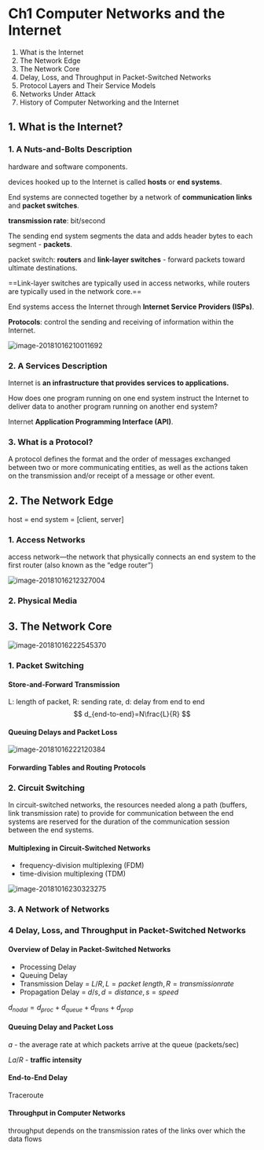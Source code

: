 # Ch1 Computer Networks and the Internet

1. What is the Internet
2. The Network Edge
3. The Network Core
4. Delay, Loss, and Throughput in Packet-Switched Networks
5. Protocol Layers and Their Service Models
6. Networks Under Attack
7. History of Computer Networking and the Internet

## 1. What is the Internet?

### 1. A Nuts-and-Bolts Description

hardware and software components.

devices hooked up to the Internet is called **hosts** or **end systems**.

End systems are connected together by a network of **communication links** and **packet switches**.

**transmission rate**: bit/second

The sending end system segments the data and adds header bytes to each segment - **packets**.

packet switch: **routers** and **link-layer switches** - forward packets toward ultimate destinations.

==Link-layer switches are typically used in access networks, while routers are typically used in the network core.==

End systems access the Internet through **Internet Service Providers (ISPs)**.

**Protocols**: control the sending and receiving of information within the Internet.

![image-20181016210011692](assets/Ch1_ComputerNetworksAndTheInternet.assets/image-20181016210011692.png)

### 2. A Services Description

Internet is **an infrastructure that provides services to applications.**

How does one program running on one end system instruct the Internet to deliver data to another program running on another end system?

Internet **Application Programming Interface (API)**.

### 3. What is a Protocol?

A protocol defines the format and the order of messages exchanged between two or more communicating entities, as well as the actions taken on the transmission and/or receipt of a message or other event.

## 2. The Network Edge

host = end system = [client, server]

### 1. Access Networks

access network—the network that physically connects an end system to the first router (also known as the “edge router”)

![image-20181016212327004](assets/Ch1_ComputerNetworksAndTheInternet.assets/image-20181016212327004.png)

### 2. Physical Media

## 3. The Network Core

![image-20181016222545370](assets/Ch1_ComputerNetworksAndTheInternet.assets/image-20181016222545370.png)

### 1. Packet Switching

#### Store-and-Forward Transmission

L: length of packet, R: sending rate, d: delay from end to end
$$
d_{end-to-end}=N\frac{L}{R}
$$

#### Queuing Delays and Packet Loss

![image-20181016222120384](assets/Ch1_ComputerNetworksAndTheInternet.assets/image-20181016222120384.png)

#### Forwarding Tables and Routing Protocols

### 2. Circuit Switching

In circuit-switched networks, the resources needed along a path (buffers, link transmission rate) to provide for communication between the end systems are reserved for the duration of the communication session between the end systems.

#### Multiplexing in Circuit-Switched Networks

- frequency-division multiplexing (FDM)
- time-division multiplexing (TDM)

![image-20181016230323275](assets/Ch1_ComputerNetworksAndTheInternet.assets/image-20181016230323275.png)

### 3. A Network of Networks

### 4 Delay, Loss, and Throughput in Packet-Switched Networks

#### Overview of Delay in Packet-Switched Networks

- Processing Delay
- Queuing Delay
- Transmission Delay = $L/R, L = packet\ length, R = transmission rate$ 
- Propagation Delay = $d / s,d = distance, s = speed$

$d_{nodal} = d_{proc} + d_{queue} + d_{trans} + d_{prop}$

#### Queuing Delay and Packet Loss

$a$ - the average rate at which packets arrive at the queue (packets/sec)

$La/R$ - **traffic intensity**

#### End-to-End Delay

Traceroute

#### Throughput in Computer Networks

throughput depends on the transmission rates of the links over which the data flows